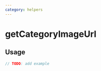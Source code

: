 ```yaml
---
category: helpers
---
```


# getCategoryImageUrl

<!-- PLACEHOLDER_DESCRIPTION -->

## Usage

```ts
// TODO: add example
```
